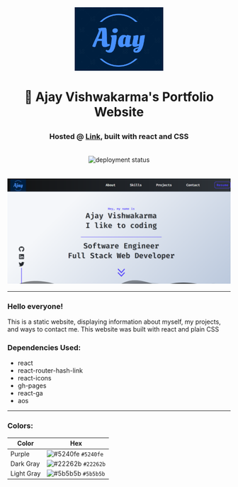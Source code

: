 <div align="center">
  <img width="200" alt="personal brand logo" src="https://raw.githubusercontent.com/Ajaykvishwakarma/Portfolio_1/main/src/logo192.png">
</div>
  
# <p align="center">👋 Ajay Vishwakarma's Portfolio Website</div>
### <p align="center"> Hosted @ <a href="https://ajayvishwakarma-a15v.vercel.app/">Link</a>, built with react and CSS </p>

<br />

<div align="center">
  <img src="https://app.travis-ci.com/jackparsonss/jackparsonss.github.io.svg?branch=master" alt="deployment status"/>
</div>

<br />
<br />

<img width="1440" alt="landing page" src="https://raw.githubusercontent.com/Ajaykvishwakarma/Portfolio_1/main/src/landing_page.png">

---

### Hello everyone!

This is a static website, displaying information about myself, my projects, and ways to contact me.
This website was built with react and plain CSS

### Dependencies Used:

- react
- react-router-hash-link
- react-icons
- gh-pages
- react-ga
- aos

---

### Colors:

| Color      | Hex                                                                       |
| ---------- | ------------------------------------------------------------------------- |
| Purple     | ![#5240fe](https://via.placeholder.com/15/5240fe/000000?text=+) `#5240fe` |
| Dark Gray  | ![#22262b](https://via.placeholder.com/15/22262b/000000?text=+) `#22262b` |
| Light Gray | ![#5b5b5b](https://via.placeholder.com/15/5b5b5b/000000?text=+) `#5b5b5b` |
